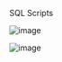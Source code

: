 SQL Scripts 

![image](https://github.com/sweetdandelions/SQL-queries/assets/46373455/c348dafa-da51-427f-bb5a-314e1cbb478a)



![image](https://github.com/sweetdandelions/SQL-queries/assets/46373455/946aa1a9-fb69-4177-b0ec-eb2134b49814)


